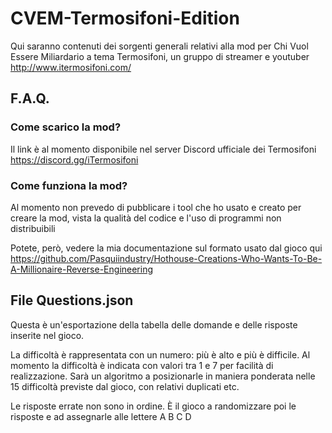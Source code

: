 # CVEM-Termosifoni-Edition
Qui saranno contenuti dei sorgenti generali relativi alla mod per Chi Vuol Essere Miliardario a tema Termosifoni, un gruppo di streamer e youtuber http://www.itermosifoni.com/

## F.A.Q.
### Come scarico la mod?
Il link è al momento disponibile nel server Discord ufficiale dei Termosifoni https://discord.gg/iTermosifoni

### Come funziona la mod?
Al momento non prevedo di pubblicare i tool che ho usato e creato per creare la mod, vista la qualità del codice e l'uso di programmi non distribuibili

Potete, però, vedere la mia documentazione sul formato usato dal gioco qui https://github.com/Pasquiindustry/Hothouse-Creations-Who-Wants-To-Be-A-Millionaire-Reverse-Engineering

## File Questions.json
Questa è un'esportazione della tabella delle domande e delle risposte inserite nel gioco.

La difficoltà è rappresentata con un numero: più è alto e più è difficile. Al momento la difficoltà è indicata con valori tra 1 e 7 per facilità di realizzazione. Sarà un algoritmo a posizionarle in maniera ponderata nelle 15 difficoltà previste dal gioco, con relativi duplicati etc.

Le risposte errate non sono in ordine. È il gioco a randomizzare poi le risposte e ad assegnarle alle lettere A B C D
